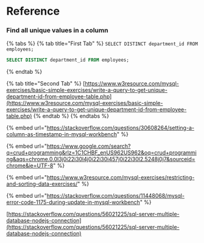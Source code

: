 # Reference

### Find all unique values in a column

{% tabs %}
{% tab title="First Tab" %}
`SELECT DISTINCT department_id FROM employees;`

```sql
SELECT DISTINCT department_id FROM employees;
```
{% endtab %}

{% tab title="Second Tab" %}
[https://www.w3resource.com/mysql-exercises/basic-simple-exercises/write-a-query-to-get-unique-department-id-from-employee-table.php](https://www.w3resource.com/mysql-exercises/basic-simple-exercises/write-a-query-to-get-unique-department-id-from-employee-table.php)
{% endtab %}
{% endtabs %}

{% embed url="https://stackoverflow.com/questions/30608264/setting-a-column-as-timestamp-in-mysql-workbench" %}

{% embed url="https://www.google.com/search?q=crud+programming&rlz=1C1CHBF_enUS962US962&oq=crud+programming&aqs=chrome.0.0l3j0i22i30l4j0i22i30i457j0i22i30l2.5248j0j7&sourceid=chrome&ie=UTF-8" %}

{% embed url="https://www.w3resource.com/mysql-exercises/restricting-and-sorting-data-exercises/" %}

{% embed url="https://stackoverflow.com/questions/11448068/mysql-error-code-1175-during-update-in-mysql-workbench" %}

[https://stackoverflow.com/questions/56021225/sql-server-multiple-database-nodejs-connection](https://stackoverflow.com/questions/56021225/sql-server-multiple-database-nodejs-connection)
